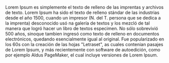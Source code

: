 Lorem Ipsum es simplemente el texto de relleno de las imprentas
y archivos de texto. Lorem Ipsum ha sido el texto de relleno 
stándar de las industrias desde el año 1500, cuando un impresor
(N. del T. persona que se dedica a la imprenta) desconocido usó 
na galería de textos y los mezcló de tal manera que logró hacer
un libro de textos especimen. No sólo sobrevivió 500 años,
sinoque tambien ingresó como texto de relleno en documentos
electrónicos, quedando esencialmente igual al original. Fue
popularizado en los 60s con la creación de las hojas "Letraset",
as cuales contenian pasajes de Lorem Ipsum, y más recientemente
con software de autoedición, como por ejemplo Aldus PageMaker,
el cual incluye versiones de Lorem Ipsum.